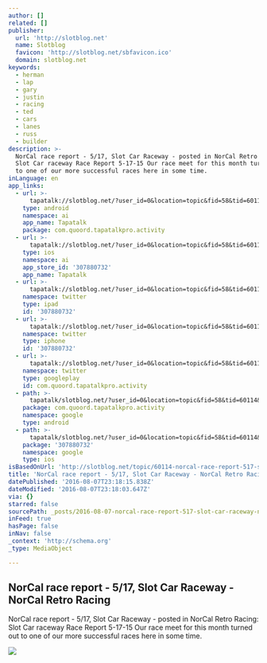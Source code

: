 ```yaml
---
author: []
related: []
publisher:
  url: 'http://slotblog.net'
  name: Slotblog
  favicon: 'http://slotblog.net/sbfavicon.ico'
  domain: slotblog.net
keywords:
  - herman
  - lap
  - gary
  - justin
  - racing
  - ted
  - cars
  - lanes
  - russ
  - builder
description: >-
  NorCal race report - 5/17, Slot Car Raceway - posted in NorCal Retro Racing:
  Slot Car raceway Race Report 5-17-15 Our race meet for this month turned out
  to one of our more successful races here in some time.
inLanguage: en
app_links:
  - url: >-
      tapatalk://slotblog.net/?user_id=0&location=topic&fid=58&tid=60114&perpage=50&channel=facebook-indexing
    type: android
    namespace: ai
    app_name: Tapatalk
    package: com.quoord.tapatalkpro.activity
  - url: >-
      tapatalk://slotblog.net/?user_id=0&location=topic&fid=58&tid=60114&perpage=50&channel=facebook-indexing
    type: ios
    namespace: ai
    app_store_id: '307880732'
    app_name: Tapatalk
  - url: >-
      tapatalk://slotblog.net/?user_id=0&location=topic&fid=58&tid=60114&perpage=50&channel=twitter-indexing
    namespace: twitter
    type: ipad
    id: '307880732'
  - url: >-
      tapatalk://slotblog.net/?user_id=0&location=topic&fid=58&tid=60114&perpage=50&channel=twitter-indexing
    namespace: twitter
    type: iphone
    id: '307880732'
  - url: >-
      tapatalk://slotblog.net/?user_id=0&location=topic&fid=58&tid=60114&perpage=50&channel=twitter-indexing
    namespace: twitter
    type: googleplay
    id: com.quoord.tapatalkpro.activity
  - path: >-
      tapatalk/slotblog.net/?user_id=0&location=topic&fid=58&tid=60114&perpage=50&channel=google-indexing
    package: com.quoord.tapatalkpro.activity
    namespace: google
    type: android
  - path: >-
      tapatalk/slotblog.net/?user_id=0&location=topic&fid=58&tid=60114&perpage=50&channel=google-indexing
    package: '307880732'
    namespace: google
    type: ios
isBasedOnUrl: 'http://slotblog.net/topic/60114-norcal-race-report-517-slot-car-raceway/'
title: 'NorCal race report - 5/17, Slot Car Raceway - NorCal Retro Racing'
datePublished: '2016-08-07T23:18:15.838Z'
dateModified: '2016-08-07T23:18:03.647Z'
via: {}
starred: false
sourcePath: _posts/2016-08-07-norcal-race-report-517-slot-car-raceway-norcal-retro-r.md
inFeed: true
hasPage: false
inNav: false
_context: 'http://schema.org'
_type: MediaObject

---
```

<article style=""><h1>NorCal race report - 5/17, Slot Car Raceway - NorCal Retro Racing</h1><p>NorCal race report - 5/17, Slot Car Raceway - posted in NorCal Retro Racing: Slot Car raceway Race Report 5-17-15 Our race meet for this month turned out to one of our more successful races here in some time.</p><img src="http://i802.photobucket.com/albums/yy310/sjsierra/eac4e2b3-477a-41c2-b177-7d7b8322c67a_zpssxhimwun.jpg" /></article>